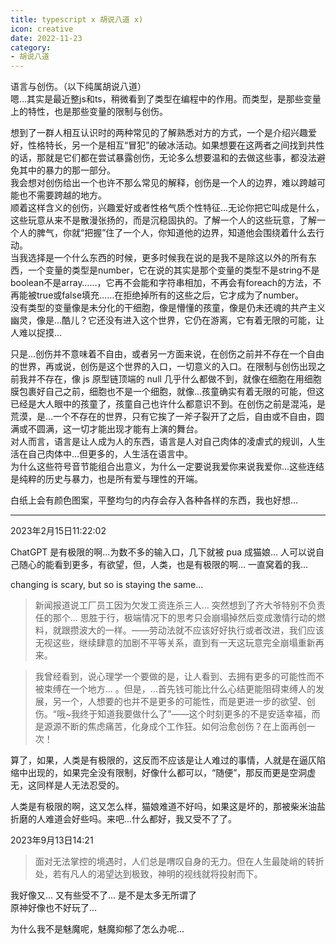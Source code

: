 ```yaml
---
title: typescript x 胡说八道 x)
icon: creative
date: 2022-11-23
category:
- 胡说八道
---
```


语言与创伤。（以下纯属胡说八道）  
嗯…其实是最近整js和ts，稍微看到了类型在编程中的作用。而类型，是那些变量上的特性，也是那些变量的限制与创伤。

想到了一群人相互认识时的两种常见的了解熟悉对方的方式，一个是介绍兴趣爱好，性格特长，另一个是相互“冒犯”的破冰活动。如果想要在这两者之间找到共性的话，那就是它们都在尝试暴露创伤，无论多么想要温和的去做这些事，都没法避免其中的暴力的那一部分。  
我会想对创伤给出一个也许不那么常见的解释，创伤是一个人的边界，难以跨越可能也不需要跨越的地方。  
顺着这样含义的创伤，兴趣爱好或者性格气质个性特征…无论你把它叫成是什么，这些玩意从来不是散漫张扬的，而是沉稳固执的。了解一个人的这些玩意，了解一个人的脾气，你就“把握”住了一个人，你知道他的边界，知道他会围绕着什么去行动。  
当我选择是一个什么东西的时候，更多时候我在说的是我不是除这以外的所有东西，一个变量的类型是number，它在说的其实是那个变量的类型不是string不是boolean不是array……，它再不会能和字符串相加，不再会有foreach的方法，不再能被true或false填充……在拒绝掉所有的这些之后，它才成为了number。  
没有类型的变量像是未分化的干细胞，像是懵懂的孩童，像是仍未还魂的共产主义幽灵，像是...酷儿？它还没有进入这个世界，它仍在游离，它有着无限的可能，让人难以捉摸...  

只是…创伤并不意味着不自由，或者另一方面来说，在创伤之前并不存在一个自由的世界，再或说，创伤是这个世界的入口，一切意义的入口。在限制与创伤出现之前我并不存在，像 js 原型链顶端的 null 几乎什么都做不到，就像在细胞在用细胞膜包裹好自己之前，细胞也不是一个细胞，就像...孩童确实有着无限的可能，但这已经是大人眼中的孩童了，孩童自己也许什么都意识不到。在创伤之前是混沌，是荒漠，是…一个不存在的世界，只有它挨了一斧子裂开了之后，自由或不自由，圆满或不圆满，这一切才能出现才能有上演的舞台。  
对人而言，语言是让人成为人的东西，语言是人对自己肉体的凌虐式的规训，人生活在自己肉体中...但更多的，人生活在语言中。  
为什么这些符号音节能组合出意义，为什么一定要说我爱你来说我爱你...这些连结是纯粹的历史与暴力，也是所有爱与理性的开端。  

白纸上会有颜色图案，平整均匀的内存会存入各种各样的东西，我也好想...

---

2023年2月15日11:22:02

ChatGPT 是有极限的啊...为数不多的输入口，几下就被 pua 成猫娘... 人可以说自己随心的能看到更多，有欲望，但，人类，也是有极限的啊... 一直窝着的我...  

changing is scary, but so is staying the same...  

>新闻报道说工厂员工因为欠发工资连杀三人... 突然想到了齐大爷特别不负责任的那个... 思胜于行，极端情况下的思考只会崩塌掉然后变成激情行动的燃料，就跟攒波大的一样。——劳动法就不应该好好执行或者改进，我们应该无视这些，继续肆意的加剧不平等关系，直到有一天这玩意完全崩塌重新再来。

>我曾经看到，说心理学一个要做的是，让人看到、去拥有更多的可能性而不被束缚在一个地方... 。但是，...首先钱可能比什么心结更能阻碍束缚人的发展，另一个，人想要的也并不是更多的可能性，而是更进一步的欲望、创伤。“哦~我终于知道我要做什么了”——这个时刻更多的不是安适幸福，而是源源不断的焦虑痛苦，化身成个工作狂。如何治愈创伤？在上面再创一次！

算了，如果，人类是有极限的，这反而不应该是让人难过的事情，人就是在逼仄陷缩中出现的，如果完全没有限制，好像什么都可以，“随便”，那反而更是空洞虚无，这同样是人无法忍受的。

人类是有极限的啊，这又怎么样，猫娘难道不好吗，如果这是坏的，那被柴米油盐折磨的人难道会好些吗。来吧...什么都好，我又受不了了。

2023年9月13日14:21

>面对无法掌控的境遇时，人们总是喟叹自身的无力。但在人生最陡峭的转折处，若有凡人的渴望达到极致，神明的视线就将投射而下。  

我好像又... 又有些受不了...  是不是太多无所谓了  
原神好像也不好玩了...  

为什么我不是魅魔呢，魅魔抑郁了怎么办呢...
